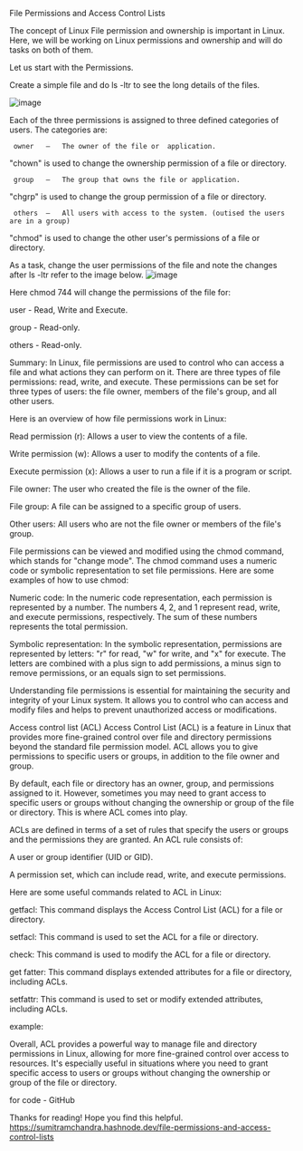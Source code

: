 File Permissions and Access Control Lists

The concept of Linux File permission and ownership is important in Linux. Here, we will be working on Linux permissions and ownership and will do tasks on both of them.

Let us start with the Permissions.

Create a simple file and do ls -ltr to see the long details of the files.

![image](https://user-images.githubusercontent.com/119837985/227699358-727bb090-7784-44e9-8e77-c3973405eb30.png)

Each of the three permissions is assigned to three defined categories of users. The categories are:


     owner   —   The owner of the file or  application.
"chown" is used to change the ownership permission of a file or directory.

     group   —   The group that owns the file or application.
"chgrp" is used to change the group permission of a file or directory.

     others  —   All users with access to the system. (outised the users are in a group)
"chmod" is used to change the other user's permissions of a file or directory.

As a task, change the user permissions of the file and note the changes after ls -ltr refer to the image below.
![image](https://user-images.githubusercontent.com/119837985/227699418-0b3cacbc-1e03-4421-a53f-a956876d0ea3.png)


Here chmod 744 will change the permissions of the file for:

user - Read, Write and Execute.

group - Read-only.

others - Read-only.

Summary:
In Linux, file permissions are used to control who can access a file and what actions they can perform on it. There are three types of file permissions: read, write, and execute. These permissions can be set for three types of users: the file owner, members of the file's group, and all other users.

Here is an overview of how file permissions work in Linux:

Read permission (r): Allows a user to view the contents of a file.

Write permission (w): Allows a user to modify the contents of a file.

Execute permission (x): Allows a user to run a file if it is a program or script.

File owner: The user who created the file is the owner of the file.

File group: A file can be assigned to a specific group of users.

Other users: All users who are not the file owner or members of the file's group.

File permissions can be viewed and modified using the chmod command, which stands for "change mode". The chmod command uses a numeric code or symbolic representation to set file permissions. Here are some examples of how to use chmod:

Numeric code: In the numeric code representation, each permission is represented by a number. The numbers 4, 2, and 1 represent read, write, and execute permissions, respectively. The sum of these numbers represents the total permission.

Symbolic representation: In the symbolic representation, permissions are represented by letters: "r" for read, "w" for write, and "x" for execute. The letters are combined with a plus sign to add permissions, a minus sign to remove permissions, or an equals sign to set permissions.

Understanding file permissions is essential for maintaining the security and integrity of your Linux system. It allows you to control who can access and modify files and helps to prevent unauthorized access or modifications.

Access control list (ACL)
Access Control List (ACL) is a feature in Linux that provides more fine-grained control over file and directory permissions beyond the standard file permission model. ACL allows you to give permissions to specific users or groups, in addition to the file owner and group.

By default, each file or directory has an owner, group, and permissions assigned to it. However, sometimes you may need to grant access to specific users or groups without changing the ownership or group of the file or directory. This is where ACL comes into play.

ACLs are defined in terms of a set of rules that specify the users or groups and the permissions they are granted. An ACL rule consists of:

A user or group identifier (UID or GID).

A permission set, which can include read, write, and execute permissions.

Here are some useful commands related to ACL in Linux:

getfacl: This command displays the Access Control List (ACL) for a file or directory.

setfacl: This command is used to set the ACL for a file or directory.

check: This command is used to modify the ACL for a file or directory.

get fatter: This command displays extended attributes for a file or directory, including ACLs.

setfattr: This command is used to set or modify extended attributes, including ACLs.

example:

Overall, ACL provides a powerful way to manage file and directory permissions in Linux, allowing for more fine-grained control over access to resources. It's especially useful in situations where you need to grant specific access to users or groups without changing the ownership or group of the file or directory.

for code - GitHub

Thanks for reading! Hope you find this helpful. https://sumitramchandra.hashnode.dev/file-permissions-and-access-control-lists
